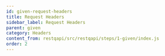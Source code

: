 ```yaml
---
id: given-request-headers
title: Request Headers
sidebar_label: Request Headers
parent: given
category: Headers
content_from: restqapi/src/restqapi/steps/1-given/index.js
order: 2
---
```


